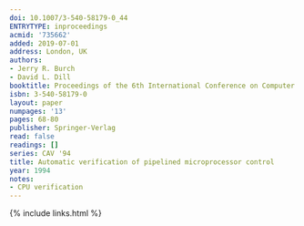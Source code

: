 ```yaml
---
doi: 10.1007/3-540-58179-0_44
ENTRYTYPE: inproceedings
acmid: '735662'
added: 2019-07-01
address: London, UK
authors:
- Jerry R. Burch
- David L. Dill
booktitle: Proceedings of the 6th International Conference on Computer Aided Verification
isbn: 3-540-58179-0
layout: paper
numpages: '13'
pages: 68-80
publisher: Springer-Verlag
read: false
readings: []
series: CAV '94
title: Automatic verification of pipelined microprocessor control
year: 1994
notes:
- CPU verification
---
```

{% include links.html %}
